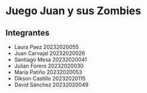 # Juego Juan y sus Zombies
## Integrantes 
- Laura Paez 20232020055
- Juan Carvajal 20232020026
- Santiago Mesa 20232020041
- Julian Forero 20232020030
- María Patiño 20232020053
- Dikson Castillo 20232020115
- David Sánchez 20232020049
